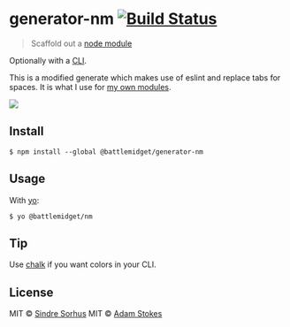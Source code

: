# generator-nm [![Build Status](https://travis-ci.org/battlemidget/generator-nm.svg?branch=master)](https://travis-ci.org/battlemidget/generator-nm)

> Scaffold out a [node module](https://github.com/battlemidget/generator-nm)

Optionally with a [CLI](http://en.wikipedia.org/wiki/Command-line_interface).

This is a modified generate which makes use of eslint and replace tabs for spaces.
It is what I use for [my own modules](https://www.npmjs.com/~battlemidget).

![](screenshot.png)


## Install

```
$ npm install --global @battlemidget/generator-nm
```


## Usage

With [yo](https://github.com/yeoman/yo):

```
$ yo @battlemidget/nm
```


## Tip

Use [chalk](https://github.com/sindresorhus/chalk) if you want colors in your CLI.


## License

MIT © [Sindre Sorhus](http://sindresorhus.com)
MIT © [Adam Stokes](http://astokes.org)
